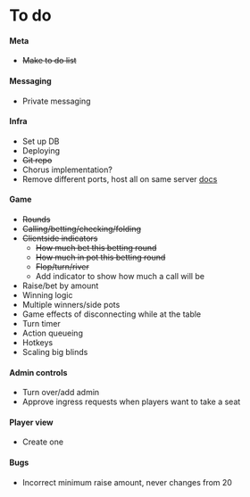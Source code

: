 # To do

#### Meta

- ~~Make to do list~~

#### Messaging

- Private messaging

#### Infra

- Set up DB
- Deploying
- ~~Git repo~~
- Chorus implementation?
- Remove different ports, host all on same server [docs](https://github.com/websockets/ws#multiple-servers-sharing-a-single-https-server)

#### Game

- ~~Rounds~~
- ~~Calling/betting/checking/folding~~
- ~~Clientside indicators~~
  - ~~How much bet this betting round~~
  - ~~How much in pot this betting round~~
  - ~~Flop/turn/river~~
  - Add indicator to show how much a call will be
- Raise/bet by amount
- Winning logic
- Multiple winners/side pots
- Game effects of disconnecting while at the table
- Turn timer
- Action queueing
- Hotkeys
- Scaling big blinds

#### Admin controls

- Turn over/add admin
- Approve ingress requests when players want to take a seat

#### Player view

- Create one

#### Bugs

- Incorrect minimum raise amount, never changes from 20

